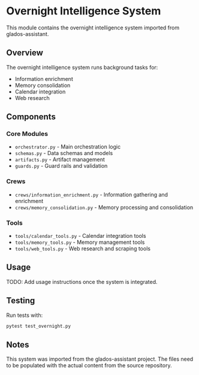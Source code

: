# Overnight Intelligence System

This module contains the overnight intelligence system imported from glados-assistant.

## Overview

The overnight intelligence system runs background tasks for:
- Information enrichment
- Memory consolidation
- Calendar integration
- Web research

## Components

### Core Modules
- `orchestrator.py` - Main orchestration logic
- `schemas.py` - Data schemas and models
- `artifacts.py` - Artifact management
- `guards.py` - Guard rails and validation

### Crews
- `crews/information_enrichment.py` - Information gathering and enrichment
- `crews/memory_consolidation.py` - Memory processing and consolidation

### Tools
- `tools/calendar_tools.py` - Calendar integration tools
- `tools/memory_tools.py` - Memory management tools
- `tools/web_tools.py` - Web research and scraping tools

## Usage

TODO: Add usage instructions once the system is integrated.

## Testing

Run tests with:
```bash
pytest test_overnight.py
```

## Notes

This system was imported from the glados-assistant project. The files need to be populated with the actual content from the source repository.
